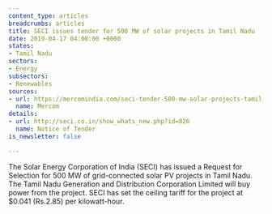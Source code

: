 ```yaml
---
content_type: articles
breadcrumbs: articles
title: SECI issues tender for 500 MW of solar projects in Tamil Nadu
date: 2019-04-17 04:00:00 +0000
states:
- Tamil Nadu
sectors:
- Energy
subsectors:
- Renewables
sources:
- url: https://mercomindia.com/seci-tender-500-mw-solar-projects-tamil-nadu/
  name: Mercom
details:
- url: http://seci.co.in/show_whats_new.php?id=826
  name: Notice of Tender
is_newsletter: false

---
```

The Solar Energy Corporation of India (SECI) has issued a Request for Selection for 500 MW of grid-connected solar PV projects in Tamil Nadu. The Tamil Nadu Generation and Distribution Corporation Limited will buy power from the project. SECI has set the ceiling tariff for the project at $0.041 (Rs.2.85) per kilowatt-hour.
